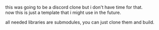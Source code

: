 this was going to be a discord clone but i don't have time for that. \
now this is just a template that i might use in the future.

all needed libraries are submodules, you can just clone them and build.